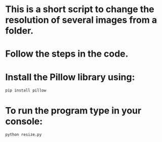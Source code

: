 # This is a short script to change the resolution of several images from a folder. 

# Follow the steps in the code.

# Install the Pillow library using: 

  `pip install pillow`

# To run the program type in your console: 

  `python resize.py` 
